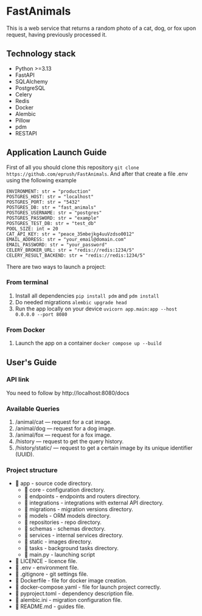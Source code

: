 # FastAnimals
This is a web service that returns a random photo of a cat, dog, or fox upon request, having previously processed it.

## Technology stack
- Python >=3.13
- FastAPI
- SQLAlchemy
- PostgreSQL
- Celery
- Redis
- Docker
- Alembic
- Pillow
- pdm
- RESTAPI

## Application Launch Guide
First of all you should сlone this repository ``` git clone https://github.com/eprush/FastAnimals ```. 
And after that create a file .env using the following example

```
ENVIRONMENT: str = "production"
POSTGRES_HOST: str = "localhost"
POSTGRES_PORT: str = "5432"
POSTGRES_DB: str = "fast_animals"
POSTGRES_USERNAME: str = "postgres"
POSTGRES_PASSWORD: str = "example"
POSTGRES_TEST_DB: str = "test_db"
POOL_SIZE: int = 20
CAT_API_KEY: str = "peace_35mbejkg4uuVzdso0012"
EMAIL_ADDRESS: str = "your_email@domain.com"
EMAIL_PASSWORD: str = "your_password"
CELERY_BROKER_URL: str = "redis://redis:1234/5"
CELERY_RESULT_BACKEND: str = "redis://redis:1234/5"
```

There are two ways to launch a project:
### From terminal
1. Install all dependencies ``` pip install pdm ``` and ``` pdm install ```
2. Do needed migrations ``` alembic upgrade head ```
3. Run the app locally on your device ``` uvicorn app.main:app --host 0.0.0.0 --port 8080 ```

### From Docker
1. Launch the app on a container ``` docker compose up --build ```


## User's Guide

### API link
You need to follow by http://localhost:8080/docs

### Available Queries
1. /animal/cat — request for a cat image.
2. /animal/dog — request for a dog image.
3. /animal/fox — request for a fox image.
4. /history — request to get the query history.
5. /history/static/<uuid> — request to get a certain image by its unique identifier (UUID).

### Project structure
- 📁 app - source code directory.
    - 📁 core - configuration directory.
    - 📁 endpoints - endpoints and routers directory.
    - 📁 integrations - integrations with external API directory.
    - 📁 migrations - migration versions directory.
    - 📁 models - ORM models directory.
    - 📁 repositories - repo directory.
    - 📁 schemas - schemas directory.
    - 📁 services - internal services directory.
    - 📁 static - images directory.
    - 📁 tasks - background tasks directory.
    - 📄 main.py - launching script
- 📄 LICENCE - licence file.
- 📄 .env - environment file.
- 📄 .gitignore - git settings file.
- 📄 Dockerfile - file for docker image creation.
- 📄 docker-compose.yaml - file for launch project correctly.
- 📄 pyproject.toml - dependency description file.
- 📄 alembic.ini - migration configuration file.
- 📄 README.md - guides file.

